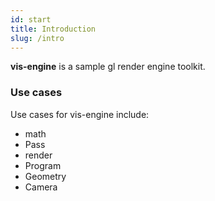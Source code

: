 ```yaml
---
id: start
title: Introduction
slug: /intro
---
```


**vis-engine** is a sample gl render engine toolkit.

### Use cases

Use cases for vis-engine include:

- math
- Pass
- render
- Program
- Geometry
- Camera
